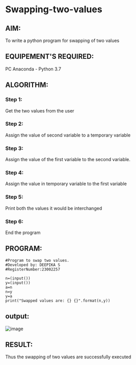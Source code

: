# Swapping-two-values
## AIM:
To write a python program for swapping of two values
## EQUIPEMENT'S REQUIRED: 
PC
Anaconda - Python 3.7
## ALGORITHM: 
### Step 1:
Get the two values from the user
### Step 2: 
Assign the value of second variable to a temporary variable 
### Step 3: 
Assign the value of the first variable to the second variable.
### Step 4:  
Assign the value in temporary variable to the first variable
### Step 5: 
Print both the values it would be interchanged
### Step 6: 
End the program
## PROGRAM:
```
#Program to swap two values.
#Developed by: DEEPIKA S
#RegisterNumber:23002257

n=(input())
y=(input())
a=n
n=y
y=a
print("Swapped values are: {} {}".format(n,y))
```
## output:

![image](https://github.com/Deepikasuresh05/Swapping-two-values/assets/148514509/5037a00c-978f-4cec-98a2-fdacab0a4959)


## RESULT:
Thus the swapping of two values are successfully executed




